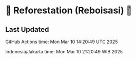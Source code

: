 
# 🌳 Reforestation (Reboisasi) 🌲

## Last Updated

GitHub Actions time: Mon Mar 10 14:20:49 UTC 2025

Indonesia/Jakarta time: Mon Mar 10 21:20:49 WIB 2025
